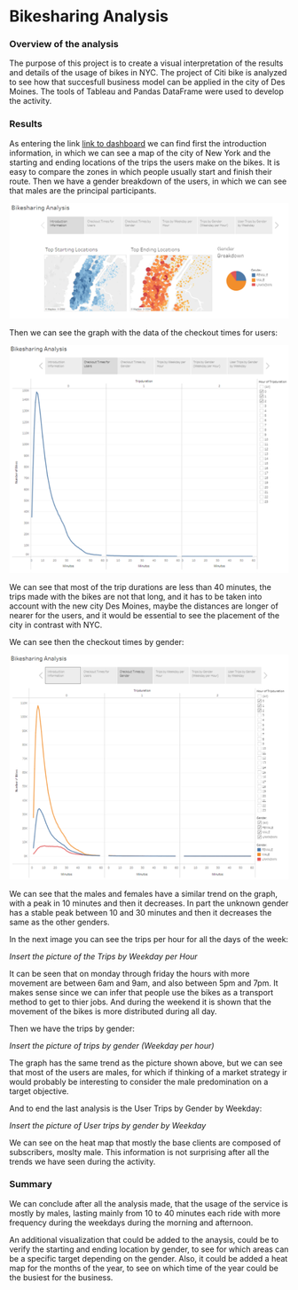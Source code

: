 # Bikesharing Analysis

### Overview of the analysis

The purpose of this project is to create a visual interpretation of the results and details of the usage of bikes in NYC. The project of Citi bike is analyzed to see how that succesfull business model can be applied in the city of Des Moines. The tools of Tableau and Pandas DataFrame were used to develop the activity. 

### Results

As entering the link [link to dashboard](https://public.tableau.com/app/profile/jose.luis.montemayor/viz/bikesharingChallenge_16585306337060/BikesharingAnalysis) we can find first the introduction information, in which we can see a map of the city of New York and the starting and ending locations of the trips the users make on the bikes. It is easy to compare the zones in which people usually start and finish their route. Then we have a gender breakdown of the users, in which we can see that males are the principal participants. 

![](https://github.com/JoseLuisMontemayor/bikesharing/blob/main/Introduction_Information.PNG)

Then we can see the graph with the data of the checkout times for users:

![](https://github.com/JoseLuisMontemayor/bikesharing/blob/main/Checkout_times_for_users.PNG)

We can see that most of the trip durations are less than 40 minutes, the trips made with the bikes are not that long, and it has to be taken into account with the new city Des Moines, maybe the distances are longer of nearer for the users, and it would be essential to see the placement of the city in contrast with NYC. 

We can see then the checkout times by gender:

![](https://github.com/JoseLuisMontemayor/bikesharing/blob/main/Checkout_times_for_gender.PNG)

We can see that the males and females have a similar trend on the graph, with a peak in 10 minutes and then it decreases. In part the unknown gender has a stable peak between 10 and 30 minutes and then it decreases the same as the other genders. 

In the next image you can see the trips per hour for all the days of the week:

*Insert the picture of the Trips by Weekday per Hour*

It can be seen that on monday through friday the hours with more movement are between 6am and 9am, and also between 5pm and 7pm. It makes sense since we can infer that people use the bikes as a transport method to get to thier jobs. And during the weekend it is shown that the movement of the bikes is more distributed during all day. 

Then we have the trips by gender:

*Insert the picture of trips by gender (Weekday per hour)*

The graph has the same trend as the picture shown above, but we can see that most of the users are males, for which if thinking of a market strategy ir would probably be interesting to consider the male predomination on a target objective. 

And to end the last analysis is the User Trips by Gender by Weekday:

*Insert the picture of User trips by gender by Weekday*

We can see on the heat map that mostly the base clients are composed of subscribers, moslty male. This information is not surprising after all the trends we have seen  during the activity. 

### Summary

We can conclude after all the analysis made, that the usage of the service is mostly by males, lasting mainly from 10 to 40 minutes each ride with more frequency during the weekdays during the morning and afternoon. 

An additional visualization that could be added to the anaysis, could be to verify the starting and ending location by gender, to see for which areas can be a specific target depending on the gender. Also, it could be added a heat map for the months of the year, to see on which time of the year could be the busiest for the business. 

